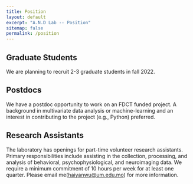 ```yaml
---
title: Position
layout: default
excerpt: "A.N.D Lab -- Position"
sitemap: false
permalink: /position
---
```


## Graduate Students

We are planning to recruit 2-3 graduate students in fall 2022.

## Postdocs

We have a postdoc opportunity to work on an FDCT funded project. A background in multivariate data analysis or machine-learning and an interest in contributing to the project (e.g., Python) preferred.

## Research Assistants

The laboratory has openings for part-time volunteer research assistants. Primary responsibilities include assisting in the collection, processing, and analysis of behavioral, psychophysiological, and neuroimaging data. We require a minimum commitment of 10 hours per week for at least one quarter. Please email me(<haiyanwu@um.edu.mo>) for more information.